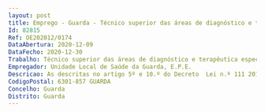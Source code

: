 ```yaml
--- 
layout: post
title: Emprego - Guarda - Técnico superior das áreas de diagnóstico e terapêutica especialista
Id: 82815
Ref: OE202012/0174
DataAbertura: 2020-12-09
DataFecho: 2020-12-30
Trabalho: Técnico superior das áreas de diagnóstico e terapêutica especialista
Empregador: Unidade Local de Saúde da Guarda, E.P.E.
Descricao: As descritas no artigo 5º e 10.º do Decreto  Lei n.º 111 2017, de 31 de agosto.Compete ainda ao técnico superior das áreas de diagnóstico e terapêutica especialista a) Prestar cuidados de saúde especializados que exijam um nível diferenciado de experiência profissional b) Definir e desenvolver padrões e métodos de trabalho e de boas práticas de acordo com o estado da arte da sua área profissional c) Colaborar na elaboração de pareceres técnico  científicos, em matéria da sua profissão, enquadrando  os na organização e planificação do respetivo serviço d) Integrar comissões especializadas, incluindo de abrangência multidisciplinar, e exercer funções de assessoria e de consultoria em matérias relativas à respetiva profissão.
CodigoPostal: 6301-857 GUARDA
Concelho: Guarda
Distrito: Guarda
--- 
```

